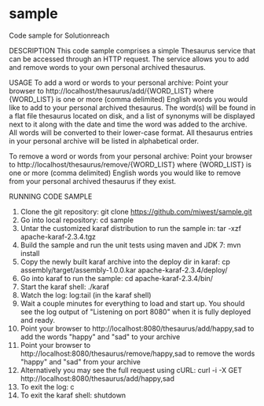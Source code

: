 sample
======

Code sample for Solutionreach

DESCRIPTION
This code sample comprises a simple Thesaurus service that can be accessed through an HTTP request.
The service allows you to add and remove words to your own personal archived thesaurus. 

USAGE
To add a word or words to your personal archive: Point your browser to http://localhost/thesaurus/add/{WORD_LIST} 
where {WORD_LIST} is one or more (comma delimited) English words you would like to add to your personal archived 
thesaurus. The word(s) will be found in a flat file thesaurus located on disk, and a list of synonyms will be 
displayed next to it along with the date and time the word was added to the archive. All words will be converted 
to their lower-case format. All thesaurus entries in your personal archive will be listed in alphabetical order.

To remove a word or words from your personal archive: Point your browser to http://localhost/thesaurus/remove/{WORD_LIST} 
where {WORD_LIST} is one or more (comma delimited) English words you would like to remove from your personal archived 
thesaurus if they exist.

RUNNING CODE SAMPLE
1. Clone the git repository: git clone https://github.com/miwest/sample.git
2. Go into local repository: cd sample
3. Untar the customized karaf distribution to run the sample in: tar -xzf apache-karaf-2.3.4.tgz
4. Build the sample and run the unit tests using maven and JDK 7: mvn install
5. Copy the newly built karaf archive into the deploy dir in karaf: cp assembly/target/assembly-1.0.0.kar apache-karaf-2.3.4/deploy/
6. Go into karaf to run the sample: cd apache-karaf-2.3.4/bin/
7. Start the karaf shell: ./karaf
8. Watch the log: log:tail (in the karaf shell)
9. Wait a couple minutes for everything to load and start up. 
   You should see the log output of "Listening on port 8080" when it is fully deployed and ready.
10. Point your browser to http://localhost:8080/thesaurus/add/happy,sad to add the words "happy" and "sad" to your archive
11. Point your browser to http://localhost:8080/thesaurus/remove/happy,sad to remove the words "happy" and "sad" from your archive 
12. Alternatively you may see the full request using cURL: curl -i -X GET http://localhost:8080/thesaurus/add/happy,sad
13. To exit the log: <CTRL> c
14. To exit the karaf shell: shutdown
